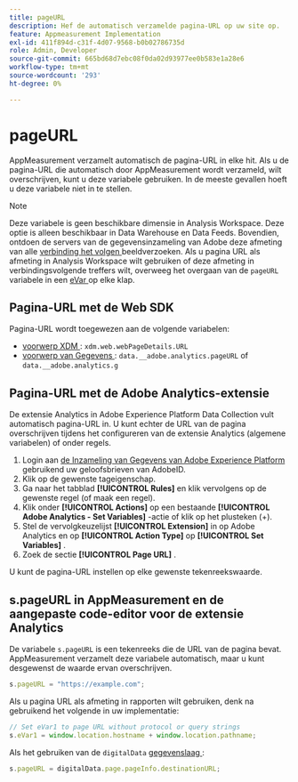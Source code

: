 ```yaml
---
title: pageURL
description: Hef de automatisch verzamelde pagina-URL op uw site op.
feature: Appmeasurement Implementation
exl-id: 411f894d-c31f-4d07-9568-b0b02786735d
role: Admin, Developer
source-git-commit: 665bd68d7ebc08f0da02d93977ee0b583e1a28e6
workflow-type: tm+mt
source-wordcount: '293'
ht-degree: 0%

---
```


# pageURL

AppMeasurement verzamelt automatisch de pagina-URL in elke hit. Als u de pagina-URL die automatisch door AppMeasurement wordt verzameld, wilt overschrijven, kunt u deze variabele gebruiken. In de meeste gevallen hoeft u deze variabele niet in te stellen.

>[!NOTE]
>
>Deze variabele is geen beschikbare dimensie in Analysis Workspace. Deze optie is alleen beschikbaar in Data Warehouse en Data Feeds. Bovendien, ontdoen de servers van de gegevensinzameling van Adobe deze afmeting van alle [ verbinding het volgen ](/help/implement/vars/functions/tl-method.md) beeldverzoeken. Als u pagina URL als afmeting in Analysis Workspace wilt gebruiken of deze afmeting in verbindingsvolgende treffers wilt, overweeg het overgaan van de `pageURL` variabele in een [ eVar ](evar.md) op elke klap.

## Pagina-URL met de Web SDK

Pagina-URL wordt toegewezen aan de volgende variabelen:

* [ voorwerp XDM ](/help/implement/aep-edge/xdm-var-mapping.md): `xdm.web.webPageDetails.URL`
* [ voorwerp van Gegevens ](/help/implement/aep-edge/data-var-mapping.md): `data.__adobe.analytics.pageURL` of `data.__adobe.analytics.g`

## Pagina-URL met de Adobe Analytics-extensie

De extensie Analytics in Adobe Experience Platform Data Collection vult automatisch pagina-URL in. U kunt echter de URL van de pagina overschrijven tijdens het configureren van de extensie Analytics (algemene variabelen) of onder regels.

1. Login aan [ de Inzameling van Gegevens van Adobe Experience Platform ](https://experience.adobe.com/data-collection) gebruikend uw geloofsbrieven van AdobeID.
2. Klik op de gewenste tageigenschap.
3. Ga naar het tabblad **[!UICONTROL Rules]** en klik vervolgens op de gewenste regel (of maak een regel).
4. Klik onder **[!UICONTROL Actions]** op een bestaande **[!UICONTROL Adobe Analytics - Set Variables]** -actie of klik op het plusteken (+).
5. Stel de vervolgkeuzelijst **[!UICONTROL Extension]** in op Adobe Analytics en op **[!UICONTROL Action Type]** op **[!UICONTROL Set Variables]** .
6. Zoek de sectie **[!UICONTROL Page URL]** .

U kunt de pagina-URL instellen op elke gewenste tekenreekswaarde.

## s.pageURL in AppMeasurement en de aangepaste code-editor voor de extensie Analytics

De variabele `s.pageURL` is een tekenreeks die de URL van de pagina bevat. AppMeasurement verzamelt deze variabele automatisch, maar u kunt desgewenst de waarde ervan overschrijven.

```js
s.pageURL = "https://example.com";
```

Als u pagina URL als afmeting in rapporten wilt gebruiken, denk na gebruikend het volgende in uw implementatie:

```js
// Set eVar1 to page URL without protocol or query strings
s.eVar1 = window.location.hostname + window.location.pathname;
```

Als het gebruiken van de `digitalData` [ gegevenslaag ](../../prepare/data-layer.md):

```js
s.pageURL = digitalData.page.pageInfo.destinationURL;
```
